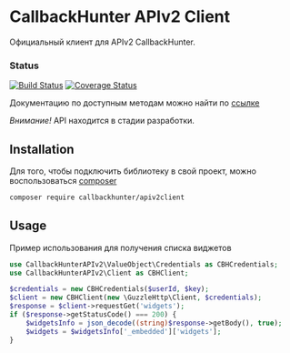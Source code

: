 # CallbackHunter APIv2 Client
Официальный клиент для APIv2 CallbackHunter.
### Status
[![Build Status](https://travis-ci.org/callbackvan/api-v2-client-php.svg?branch=master)](https://travis-ci.org/callbackvan/api-v2-client-php)
[![Coverage Status](https://coveralls.io/repos/github/callbackvan/api-v2-client-php/badge.svg)](https://coveralls.io/github/callbackvan/api-v2-client-php)


Документацию по доступным методам можно найти по [ссылке](https://developers.callbackhunter.com)

_*Внимание!*_ API находится в стадии разработки.

## Installation
Для того, чтобы подключить библиотеку в свой проект, можно воспользоваться [composer](https://getcomposer.org)

```bash
composer require callbackhunter/apiv2client
```

## Usage
Пример использования для получения списка виджетов

```php
use CallbackHunterAPIv2\ValueObject\Credentials as CBHCredentials;
use CallbackHunterAPIv2\Client as CBHClient;

$credentials = new CBHCredentials($userId, $key);
$client = new CBHClient(new \GuzzleHttp\Client, $credentials);
$response = $client->requestGet('widgets');
if ($response->getStatusCode() === 200) {
    $widgetsInfo = json_decode((string)$response->getBody(), true);
    $widgets = $widgetsInfo['_embedded']['widgets'];
}
```
